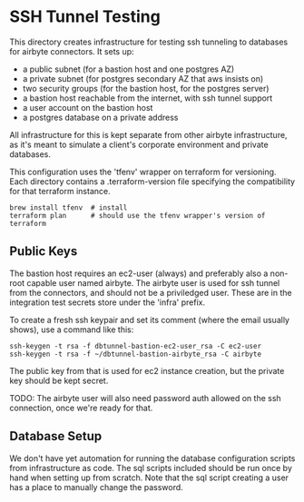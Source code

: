 # SSH Tunnel Testing

This directory creates infrastructure for testing ssh tunneling to
databases for airbyte connectors.  It sets up:

* a public subnet (for a bastion host and one postgres AZ)
* a private subnet (for postgres secondary AZ that aws insists on)
* two security groups (for the bastion host, for the postgres server)
* a bastion host reachable from the internet, with ssh tunnel support
* a user account on the bastion host
* a postgres database on a private address

All infrastructure for this is kept separate from other airbyte 
infrastructure, as it's meant to simulate a client's corporate
environment and private databases.

This configuration uses the 'tfenv' wrapper on terraform for versioning.
Each directory contains a .terraform-version file specifying the compatibility
for that terraform instance.

    brew install tfenv  # install
    terraform plan      # should use the tfenv wrapper's version of terraform


## Public Keys

The bastion host requires an ec2-user (always) and preferably also a non-root capable
user named airbyte.  The airbyte user is used for ssh tunnel from the connectors, and should not be a 
priviledged user.  These are in the integration test secrets store under the 'infra' prefix.

To create a fresh ssh keypair and set its comment (where the email usually shows), use a command like this:

    ssh-keygen -t rsa -f dbtunnel-bastion-ec2-user_rsa -C ec2-user
    ssh-keygen -t rsa -f ~/dbtunnel-bastion-airbyte_rsa -C airbyte

The public key from that is used for ec2 instance creation, but the private key should be kept secret.

TODO: The airbyte user will also need password auth allowed on the ssh connection, once we're ready for that.

## Database Setup

We don't have yet automation for running the database configuration scripts
from infrastructure as code.  The sql scripts included should be run once by hand
when setting up from scratch.  Note that the sql script creating a user has a place to
manually change the password.

